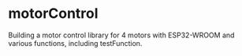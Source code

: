 # motorControl
Building a motor control library for 4 motors with ESP32-WROOM and various functions, including testFunction.
